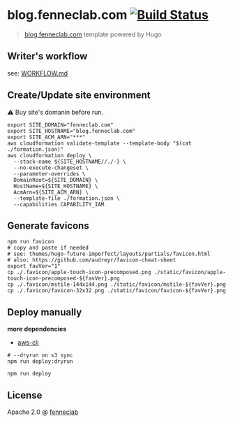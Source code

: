 # blog.fenneclab.com [![Build Status](https://travis-ci.org/fenneclab/blog.fenneclab.com.svg?branch=master)](https://travis-ci.org/fenneclab/blog.fenneclab.com)

> [blog.fenneclab.com](https://blog.fenneclab.com) template powered by Hugo

## Writer's workflow

see: [WORKFLOW.md](WORKFLOW.md)

## Create/Update site environment

:warning: Buy site's domanin before run.

```
export SITE_DOMAIN="fenneclab.com"
export SITE_HOSTNAME="blog.fenneclab.com"
export SITE_ACM_ARN="***"
aws cloudformation validate-template --template-body "$(cat ./formation.json)"
aws cloudformation deploy \
  --stack-name ${SITE_HOSTNAME//./-} \
  --no-execute-changeset \
  --parameter-overrides \
  DomainRoot=${SITE_DOMAIN} \
  HostName=${SITE_HOSTNAME} \
  AcmArn=${SITE_ACM_ARN} \
  --template-file ./formation.json \
  --capabilities CAPABILITY_IAM
```

## Generate favicons

```
npm run favicon
# copy and paste if needed
# see: themes/hugo-future-imperfect/layouts/partials/favicon.html
# also: https://github.com/audreyr/favicon-cheat-sheet
export favVer="1"
cp ./.favicon/apple-touch-icon-precomposed.png ./static/favicon/apple-touch-icon-precomposed-${favVer}.png
cp ./.favicon/mstile-144x144.png ./static/favicon/mstile-${favVer}.png
cp ./.favicon/favicon-32x32.png ./static/favicon/favicon-${favVer}.png
```

## Deploy manually

**more dependencies**

- [aws-cli](http://docs.aws.amazon.com/ja_jp/cli/latest/userguide/installing.html)

```
# --dryrun on s3 sync
npm run deploy:dryrun

npm run deploy
```

## License

Apache 2.0 @ [fenneclab](https://blog.fenneclab.com/)
